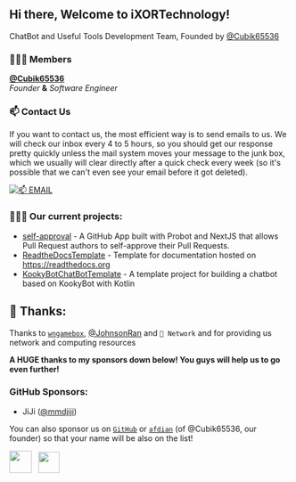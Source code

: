 ## Hi there, Welcome to iXORTechnology!

ChatBot and Useful Tools Development Team, Founded by [@Cubik65536](https://github.com/Cubik65536)

### 👨🏻‍💻 Members

**[@Cubik65536](https://github.com/Cubik65536)**
<br/>
*Founder* **&** *Software Engineer*

### 📫 Contact Us

If you want to contact us, the most efficient way is to send emails to us. We will check our inbox every 4 to 5 hours, so you should get our response pretty quickly unless the mail system moves your message to the junk box, which we usually will clear directly after a quick check every week (so it's possible that we can't even see your email before it got deleted).

[![📫 EMAIL](https://img.shields.io/badge/📫%20EMAIL-admin%40cubik65536.top-informational?style=for-the-badge)](mailto:admin@cubik65536.top)

### 🧑🏻‍💻 Our current projects:

- [self-approval](https://github.com/CubikTech/self-approval) - A GitHub App built with Probot and NextJS that allows Pull Request authors to self-approve their Pull Requests.
- [ReadtheDocsTemplate](https://github.com/CubikTech/ReadtheDocsTemplate) - Template for documentation hosted on https://readthedocs.org
- [KookyBotChatBotTemplate](https://github.com/CubikTech/KookyBotChatBotTemplate) - A template project for building a chatbot based on KookyBot with Kotlin

## 🎉 Thanks:

Thanks to [`wngamebox`](https://wngamebox.cn), [@JohnsonRan](https://github.com/JohnsonRan) and `🍉 Network` and for providing us network and computing resources

**A HUGE thanks to my sponsors down below! You guys will help us to go even further!** 

### GitHub Sponsors:
- JiJi ([@mmdjiji](https://github.com/mmdjiji))

You can also sponsor us on [`GitHub`](https://github.com/sponsors/Cubik65536) or [`afdian`](https://afdian.net/@ixortech) (of @Cubik65536, our founder) so that your name will be also on the list!

<p>
  <a href="https://github.com/sponsors/Cubik65536"><img src="https://img.shields.io/badge/sponsor-30363D?style=for-the-badge&logo=GitHub-Sponsors&logoColor=#EA4AAA" width="auto" height="40" /></a>
  &nbsp;
  <a href="https://afdian.net/@cubik65536"><img src="https://cdn.jsdelivr.net/gh/Cubik65536/cubik-favicons@main/support%20me%20on%20afd.png" width="auto" height="38" /></a>
</p>
